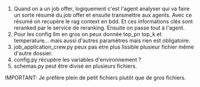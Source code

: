 1. Quand on a un job offer, logiquement c'est l'agent analyser qui va faire un sorte résumé du job offer et ensuite transmettre aux agents. Avec ce résumé on recupère le rag context en bdd. Et ces informations clés sont reranked par le service de reranking. Ensuite on passe tout à l'agent.
2. Pour les config llm en gros on peux donnée top_pn top_k et temperature... mais aussi d'autres paramètres mais rien est obligatoire.
3. job_application_crew.py peux pas etre plus lissible plusieur fichier même d'autre dossier.
4. config.py récupère les variables d'environnement ?
5. schemas.py peut être divisé en plusieurs fichiers.

IMPORTANT: Je préfère plein de petit fichiers plutôt que de gros fichiers.
